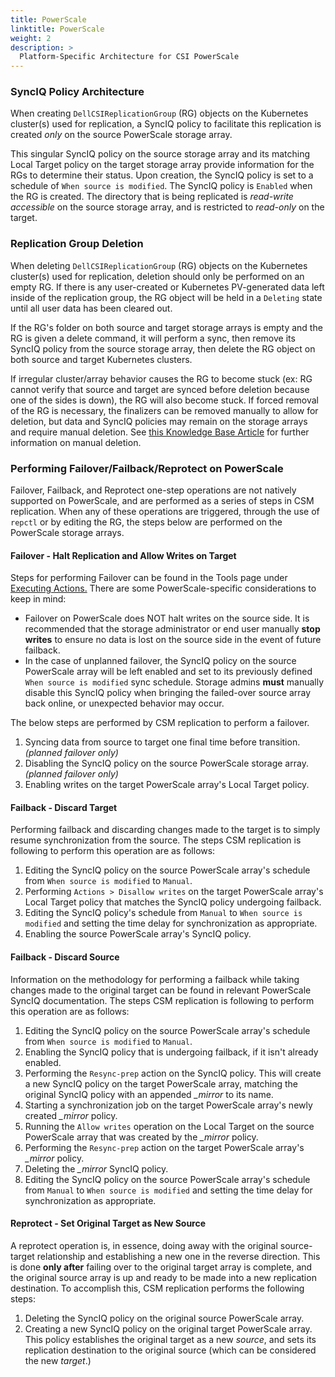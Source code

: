 ```yaml
---
title: PowerScale
linktitle: PowerScale
weight: 2
description: >
  Platform-Specific Architecture for CSI PowerScale
---
```


### SyncIQ Policy Architecture
When creating `DellCSIReplicationGroup` (RG) objects on the Kubernetes cluster(s) used for replication, a SyncIQ policy to facilitate this replication is created *only* on the source PowerScale storage array. 

This singular SyncIQ policy on the source storage array and its matching Local Target policy on the target storage array provide information for the RGs to determine their status. Upon creation, the SyncIQ policy is set to a schedule of `When source is modified`. The SyncIQ policy is `Enabled` when the RG is created. The directory that is being replicated is *read-write accessible* on the source storage array, and is restricted to *read-only* on the target. 

### Replication Group Deletion 
When deleting `DellCSIReplicationGroup` (RG) objects on the Kubernetes cluster(s) used for replication, deletion should only be performed on an empty RG. If there is any user-created or Kubernetes PV-generated data left inside of the replication group, the RG object will be held in a `Deleting` state until all user data has been cleared out. 

If the RG's folder on both source and target storage arrays is empty and the RG is given a delete command, it will perform a sync, then remove its SyncIQ policy from the source storage array, then delete the RG object on both source and target Kubernetes clusters. 

If irregular cluster/array behavior causes the RG to become stuck (ex: RG cannot verify that source and target are synced before deletion because one of the sides is down), the RG will also become stuck. If forced removal of the RG is necessary, the finalizers can be removed manually to allow for deletion, but data and SyncIQ policies may remain on the storage arrays and require manual deletion. See [this Knowledge Base Article](https://www.dell.com/support/kbdoc/en-us/000206294/dell-csm-replication-powerscale-replication-artifacts-remain-after-deletion) for further information on manual deletion. 

### Performing Failover/Failback/Reprotect on PowerScale

Failover, Failback, and Reprotect one-step operations are not natively supported on PowerScale, and are performed as a series of steps in CSM replication. When any of these operations are triggered, through the use of `repctl` or by editing the RG, the steps below are performed on the PowerScale storage arrays.

#### Failover - Halt Replication and Allow Writes on Target

Steps for performing Failover can be found in the Tools page under [Executing Actions.](https://dell.github.io/csm-docs/docs/replication/tools/#executing-actions) There are some PowerScale-specific considerations to keep in mind: 
- Failover on PowerScale does NOT halt writes on the source side. It is recommended that the storage administrator or end user manually **stop writes** to ensure no data is lost on the source side in the event of future failback. 
- In the case of unplanned failover, the SyncIQ policy on the source PowerScale array will be left enabled and set to its previously defined `When source is modified` sync schedule. Storage admins **must** manually disable this SyncIQ policy when bringing the failed-over source array back online, or unexpected behavior may occur.

The below steps are performed by CSM replication to perform a failover.

1. Syncing data from source to target one final time before transition. *(planned failover only)*
2. Disabling the SyncIQ policy on the source PowerScale storage array. *(planned failover only)*
3. Enabling writes on the target PowerScale array's Local Target policy.  

#### Failback - Discard Target

Performing failback and discarding changes made to the target is to simply resume synchronization from the source. The steps CSM replication is following to perform this operation are as follows:

1. Editing the SyncIQ policy on the source PowerScale array's schedule from `When source is modified` to `Manual`. 
2. Performing `Actions > Disallow writes` on the target PowerScale array's Local Target policy that matches the SyncIQ policy undergoing failback. 
3. Editing the SyncIQ policy's schedule from `Manual` to `When source is modified` and setting the time delay for synchronization as appropriate.
4. Enabling the source PowerScale array's SyncIQ policy. 

   
#### Failback - Discard Source

Information on the methodology for performing a failback while taking changes made to the original target can be found in relevant PowerScale SyncIQ documentation. The steps CSM replication is following to perform this operation are as follows:

1. Editing the SyncIQ policy on the source PowerScale array's schedule from `When source is modified` to `Manual`. 
2. Enabling the SyncIQ policy that is undergoing failback, if it isn't already enabled. 
3. Performing the `Resync-prep` action on the SyncIQ policy. This will create a new SyncIQ policy on the target PowerScale array, matching the original SyncIQ policy with an appended *_mirror* to its name. 
4. Starting a synchronization job on the target PowerScale array's newly created *_mirror* policy.
5. Running the `Allow writes` operation on the Local Target on the source PowerScale array that was created by the *_mirror* policy. 
6. Performing the `Resync-prep` action on the target PowerScale array's *_mirror* policy. 
7. Deleting the *_mirror* SyncIQ policy. 
8. Editing the SyncIQ policy on the source PowerScale array's schedule from `Manual` to `When source is modified` and setting the time delay for synchronization as appropriate.

#### Reprotect - Set Original Target as New Source 

A reprotect operation is, in essence, doing away with the original source-target relationship and establishing a new one in the reverse direction. This is done **only after** failing over to the original target array is complete, and the original source array is up and ready to be made into a new replication destination. To accomplish this, CSM replication performs the following steps:

1. Deleting the SyncIQ policy on the original source PowerScale array. 
2. Creating a new SyncIQ policy on the original target PowerScale array. This policy establishes the original target as a new *source*, and sets its replication destination to the original source (which can be considered the new *target*.)